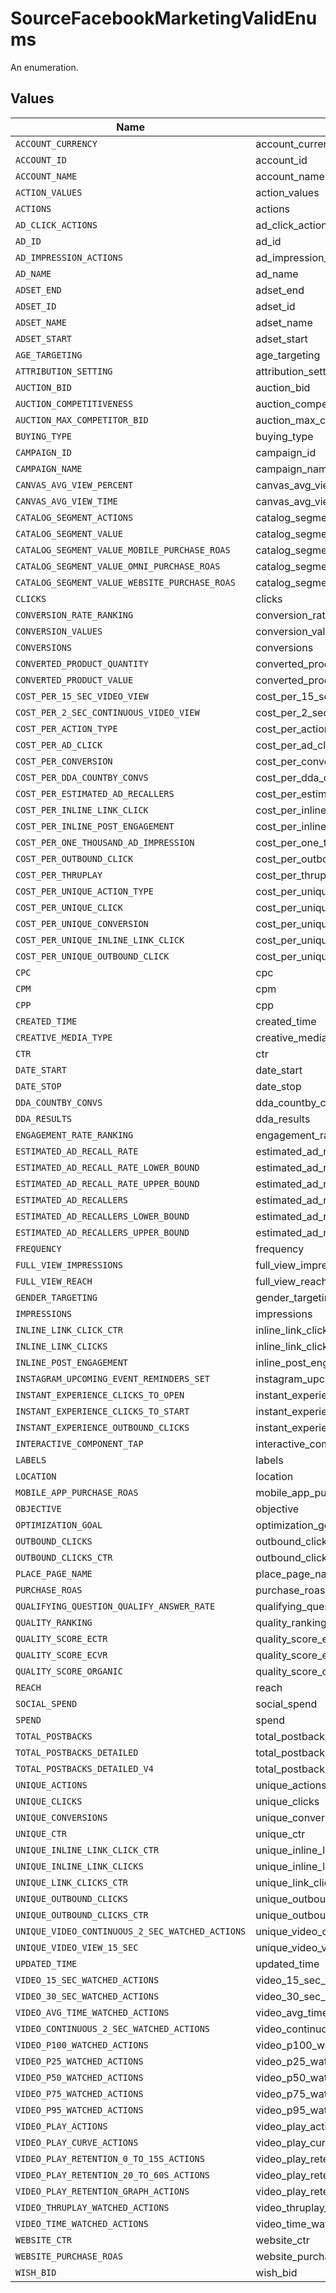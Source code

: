 # SourceFacebookMarketingValidEnums

An enumeration.


## Values

| Name                                            | Value                                           |
| ----------------------------------------------- | ----------------------------------------------- |
| `ACCOUNT_CURRENCY`                              | account_currency                                |
| `ACCOUNT_ID`                                    | account_id                                      |
| `ACCOUNT_NAME`                                  | account_name                                    |
| `ACTION_VALUES`                                 | action_values                                   |
| `ACTIONS`                                       | actions                                         |
| `AD_CLICK_ACTIONS`                              | ad_click_actions                                |
| `AD_ID`                                         | ad_id                                           |
| `AD_IMPRESSION_ACTIONS`                         | ad_impression_actions                           |
| `AD_NAME`                                       | ad_name                                         |
| `ADSET_END`                                     | adset_end                                       |
| `ADSET_ID`                                      | adset_id                                        |
| `ADSET_NAME`                                    | adset_name                                      |
| `ADSET_START`                                   | adset_start                                     |
| `AGE_TARGETING`                                 | age_targeting                                   |
| `ATTRIBUTION_SETTING`                           | attribution_setting                             |
| `AUCTION_BID`                                   | auction_bid                                     |
| `AUCTION_COMPETITIVENESS`                       | auction_competitiveness                         |
| `AUCTION_MAX_COMPETITOR_BID`                    | auction_max_competitor_bid                      |
| `BUYING_TYPE`                                   | buying_type                                     |
| `CAMPAIGN_ID`                                   | campaign_id                                     |
| `CAMPAIGN_NAME`                                 | campaign_name                                   |
| `CANVAS_AVG_VIEW_PERCENT`                       | canvas_avg_view_percent                         |
| `CANVAS_AVG_VIEW_TIME`                          | canvas_avg_view_time                            |
| `CATALOG_SEGMENT_ACTIONS`                       | catalog_segment_actions                         |
| `CATALOG_SEGMENT_VALUE`                         | catalog_segment_value                           |
| `CATALOG_SEGMENT_VALUE_MOBILE_PURCHASE_ROAS`    | catalog_segment_value_mobile_purchase_roas      |
| `CATALOG_SEGMENT_VALUE_OMNI_PURCHASE_ROAS`      | catalog_segment_value_omni_purchase_roas        |
| `CATALOG_SEGMENT_VALUE_WEBSITE_PURCHASE_ROAS`   | catalog_segment_value_website_purchase_roas     |
| `CLICKS`                                        | clicks                                          |
| `CONVERSION_RATE_RANKING`                       | conversion_rate_ranking                         |
| `CONVERSION_VALUES`                             | conversion_values                               |
| `CONVERSIONS`                                   | conversions                                     |
| `CONVERTED_PRODUCT_QUANTITY`                    | converted_product_quantity                      |
| `CONVERTED_PRODUCT_VALUE`                       | converted_product_value                         |
| `COST_PER_15_SEC_VIDEO_VIEW`                    | cost_per_15_sec_video_view                      |
| `COST_PER_2_SEC_CONTINUOUS_VIDEO_VIEW`          | cost_per_2_sec_continuous_video_view            |
| `COST_PER_ACTION_TYPE`                          | cost_per_action_type                            |
| `COST_PER_AD_CLICK`                             | cost_per_ad_click                               |
| `COST_PER_CONVERSION`                           | cost_per_conversion                             |
| `COST_PER_DDA_COUNTBY_CONVS`                    | cost_per_dda_countby_convs                      |
| `COST_PER_ESTIMATED_AD_RECALLERS`               | cost_per_estimated_ad_recallers                 |
| `COST_PER_INLINE_LINK_CLICK`                    | cost_per_inline_link_click                      |
| `COST_PER_INLINE_POST_ENGAGEMENT`               | cost_per_inline_post_engagement                 |
| `COST_PER_ONE_THOUSAND_AD_IMPRESSION`           | cost_per_one_thousand_ad_impression             |
| `COST_PER_OUTBOUND_CLICK`                       | cost_per_outbound_click                         |
| `COST_PER_THRUPLAY`                             | cost_per_thruplay                               |
| `COST_PER_UNIQUE_ACTION_TYPE`                   | cost_per_unique_action_type                     |
| `COST_PER_UNIQUE_CLICK`                         | cost_per_unique_click                           |
| `COST_PER_UNIQUE_CONVERSION`                    | cost_per_unique_conversion                      |
| `COST_PER_UNIQUE_INLINE_LINK_CLICK`             | cost_per_unique_inline_link_click               |
| `COST_PER_UNIQUE_OUTBOUND_CLICK`                | cost_per_unique_outbound_click                  |
| `CPC`                                           | cpc                                             |
| `CPM`                                           | cpm                                             |
| `CPP`                                           | cpp                                             |
| `CREATED_TIME`                                  | created_time                                    |
| `CREATIVE_MEDIA_TYPE`                           | creative_media_type                             |
| `CTR`                                           | ctr                                             |
| `DATE_START`                                    | date_start                                      |
| `DATE_STOP`                                     | date_stop                                       |
| `DDA_COUNTBY_CONVS`                             | dda_countby_convs                               |
| `DDA_RESULTS`                                   | dda_results                                     |
| `ENGAGEMENT_RATE_RANKING`                       | engagement_rate_ranking                         |
| `ESTIMATED_AD_RECALL_RATE`                      | estimated_ad_recall_rate                        |
| `ESTIMATED_AD_RECALL_RATE_LOWER_BOUND`          | estimated_ad_recall_rate_lower_bound            |
| `ESTIMATED_AD_RECALL_RATE_UPPER_BOUND`          | estimated_ad_recall_rate_upper_bound            |
| `ESTIMATED_AD_RECALLERS`                        | estimated_ad_recallers                          |
| `ESTIMATED_AD_RECALLERS_LOWER_BOUND`            | estimated_ad_recallers_lower_bound              |
| `ESTIMATED_AD_RECALLERS_UPPER_BOUND`            | estimated_ad_recallers_upper_bound              |
| `FREQUENCY`                                     | frequency                                       |
| `FULL_VIEW_IMPRESSIONS`                         | full_view_impressions                           |
| `FULL_VIEW_REACH`                               | full_view_reach                                 |
| `GENDER_TARGETING`                              | gender_targeting                                |
| `IMPRESSIONS`                                   | impressions                                     |
| `INLINE_LINK_CLICK_CTR`                         | inline_link_click_ctr                           |
| `INLINE_LINK_CLICKS`                            | inline_link_clicks                              |
| `INLINE_POST_ENGAGEMENT`                        | inline_post_engagement                          |
| `INSTAGRAM_UPCOMING_EVENT_REMINDERS_SET`        | instagram_upcoming_event_reminders_set          |
| `INSTANT_EXPERIENCE_CLICKS_TO_OPEN`             | instant_experience_clicks_to_open               |
| `INSTANT_EXPERIENCE_CLICKS_TO_START`            | instant_experience_clicks_to_start              |
| `INSTANT_EXPERIENCE_OUTBOUND_CLICKS`            | instant_experience_outbound_clicks              |
| `INTERACTIVE_COMPONENT_TAP`                     | interactive_component_tap                       |
| `LABELS`                                        | labels                                          |
| `LOCATION`                                      | location                                        |
| `MOBILE_APP_PURCHASE_ROAS`                      | mobile_app_purchase_roas                        |
| `OBJECTIVE`                                     | objective                                       |
| `OPTIMIZATION_GOAL`                             | optimization_goal                               |
| `OUTBOUND_CLICKS`                               | outbound_clicks                                 |
| `OUTBOUND_CLICKS_CTR`                           | outbound_clicks_ctr                             |
| `PLACE_PAGE_NAME`                               | place_page_name                                 |
| `PURCHASE_ROAS`                                 | purchase_roas                                   |
| `QUALIFYING_QUESTION_QUALIFY_ANSWER_RATE`       | qualifying_question_qualify_answer_rate         |
| `QUALITY_RANKING`                               | quality_ranking                                 |
| `QUALITY_SCORE_ECTR`                            | quality_score_ectr                              |
| `QUALITY_SCORE_ECVR`                            | quality_score_ecvr                              |
| `QUALITY_SCORE_ORGANIC`                         | quality_score_organic                           |
| `REACH`                                         | reach                                           |
| `SOCIAL_SPEND`                                  | social_spend                                    |
| `SPEND`                                         | spend                                           |
| `TOTAL_POSTBACKS`                               | total_postbacks                                 |
| `TOTAL_POSTBACKS_DETAILED`                      | total_postbacks_detailed                        |
| `TOTAL_POSTBACKS_DETAILED_V4`                   | total_postbacks_detailed_v4                     |
| `UNIQUE_ACTIONS`                                | unique_actions                                  |
| `UNIQUE_CLICKS`                                 | unique_clicks                                   |
| `UNIQUE_CONVERSIONS`                            | unique_conversions                              |
| `UNIQUE_CTR`                                    | unique_ctr                                      |
| `UNIQUE_INLINE_LINK_CLICK_CTR`                  | unique_inline_link_click_ctr                    |
| `UNIQUE_INLINE_LINK_CLICKS`                     | unique_inline_link_clicks                       |
| `UNIQUE_LINK_CLICKS_CTR`                        | unique_link_clicks_ctr                          |
| `UNIQUE_OUTBOUND_CLICKS`                        | unique_outbound_clicks                          |
| `UNIQUE_OUTBOUND_CLICKS_CTR`                    | unique_outbound_clicks_ctr                      |
| `UNIQUE_VIDEO_CONTINUOUS_2_SEC_WATCHED_ACTIONS` | unique_video_continuous_2_sec_watched_actions   |
| `UNIQUE_VIDEO_VIEW_15_SEC`                      | unique_video_view_15_sec                        |
| `UPDATED_TIME`                                  | updated_time                                    |
| `VIDEO_15_SEC_WATCHED_ACTIONS`                  | video_15_sec_watched_actions                    |
| `VIDEO_30_SEC_WATCHED_ACTIONS`                  | video_30_sec_watched_actions                    |
| `VIDEO_AVG_TIME_WATCHED_ACTIONS`                | video_avg_time_watched_actions                  |
| `VIDEO_CONTINUOUS_2_SEC_WATCHED_ACTIONS`        | video_continuous_2_sec_watched_actions          |
| `VIDEO_P100_WATCHED_ACTIONS`                    | video_p100_watched_actions                      |
| `VIDEO_P25_WATCHED_ACTIONS`                     | video_p25_watched_actions                       |
| `VIDEO_P50_WATCHED_ACTIONS`                     | video_p50_watched_actions                       |
| `VIDEO_P75_WATCHED_ACTIONS`                     | video_p75_watched_actions                       |
| `VIDEO_P95_WATCHED_ACTIONS`                     | video_p95_watched_actions                       |
| `VIDEO_PLAY_ACTIONS`                            | video_play_actions                              |
| `VIDEO_PLAY_CURVE_ACTIONS`                      | video_play_curve_actions                        |
| `VIDEO_PLAY_RETENTION_0_TO_15S_ACTIONS`         | video_play_retention_0_to_15s_actions           |
| `VIDEO_PLAY_RETENTION_20_TO_60S_ACTIONS`        | video_play_retention_20_to_60s_actions          |
| `VIDEO_PLAY_RETENTION_GRAPH_ACTIONS`            | video_play_retention_graph_actions              |
| `VIDEO_THRUPLAY_WATCHED_ACTIONS`                | video_thruplay_watched_actions                  |
| `VIDEO_TIME_WATCHED_ACTIONS`                    | video_time_watched_actions                      |
| `WEBSITE_CTR`                                   | website_ctr                                     |
| `WEBSITE_PURCHASE_ROAS`                         | website_purchase_roas                           |
| `WISH_BID`                                      | wish_bid                                        |